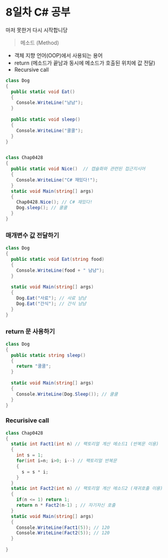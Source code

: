 # 8일차 C# 공부
마저 못한거 다시 시작합니당

> 메소드 (Method)
* 객체 지향 언어(OOP)에서 사용되는 용어
* return (메소드가 끝남과 동시에 메소드가 호출된 위치에 값 전달)
* Recursive call

```c#
class Dog
{
  public static void Eat()
  {
    Console.WriteLine("냠냠");
  }
  
  public static void sleep() 
  {
    Console.WriteLine("쿨쿨");
  }
}


class Chap0428
{
  public static void Nice()  // 캡슐화와 관련된 접근지시어
  {
    Console.WriteLine("C# 재밌다!");
  }
  static void Main(string[] args) 
  {
    Chap0428.Nice(); // C# 재밌다!
    Dog.sleep(); // 쿨쿨
  }
}
```

### 매개변수 값 전달하기
```c#
class Dog
{
  public static void Eat(string food)
  {
    Console.WriteLine(food + " 냠냠");
  }
  
  static void Main(string[] args) 
  {
    Dog.Eat("사료"); // 사료 냠냠
    Dog.Eat("간식"); // 간식 냠냠
  }
}
```

### return 문 사용하기
```c#
class Dog
{
  public static string sleep() 
  {
    return "쿨쿨";
  }
  
  static void Main(string[] args) 
  {
    Console.WriteLine(Dog.Sleep()); // 쿨쿨
  }
}
```

### Recurisive call 
```c#
class Chap0428
{
  static int Fact1(int n) // 팩토리얼 계산 메소드1 (반복문 이용)
  {
    int s = 1;
    for(int i=n; i>0; i--) // 팩토리얼 반복문
    {
      s = s * i;
    }
  }
  static int Fact2(int n) // 팩토리얼 계산 메소드2 (재귀호출 이용)
  {
    if(n <= 1) return 1;
    return n * Fact2(n-1) ; // 자기자신 호출
  }
  static void Main(string[] args)
  {
    Console.WriteLine(Fact1(5)); // 120
    Console.WriteLine(Fact2(5)); // 120
  }
  
}


```




